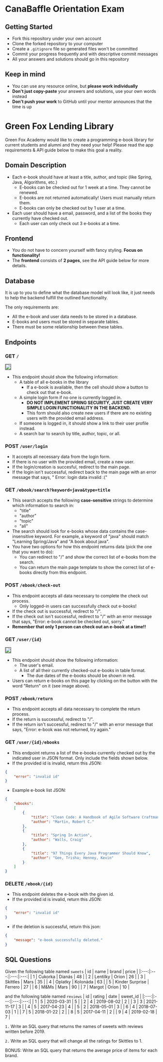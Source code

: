 # CanaBaffle Orientation  Exam

## Getting Started

- Fork this repository under your own account
- Clone the forked repository to your computer
- Create a `.gitignore` file so generated files won't be committed
- Commit your progress frequently and with descriptive commit messages
- All your answers and solutions should go in this repository

## Keep in mind

- You can use any resource online, but **please work individually**
- **Don't just copy-paste** your answers and solutions, use your own words instead
- **Don't push your work** to GitHub until your mentor announces that the time is up

# Green Fox Lending Library

Green Fox Academy would like to create a programming e-book library for current students and alumni
and they need your help! Please read the app requirements & API guide below to make this goal a
reality.

## Domain Description

- Each e-book should have at least a title, author, and topic (like Spring, Java, Algorithms, etc.)
    - E-books can be checked out for 1 week at a time. They cannot be renewed.
    - E-books are not returned automatically! Users must manually return them.
    - E-books can only be checked out by 1 user at a time.
- Each user should have a email, password, and a list of the books they currently have checked out.
    - Each user can only check out 3 e-books at a time.

## Frontend

- You do not have to concern yourself with fancy styling. **Focus on functionality!**
- The **frontend** consists of **2 pages**, see the API guide below for more details.

## Database

It is up to you to define what the database model will look like, it just needs to help the backend
fulfill the outlined functionality.

The only requirements are:

- All the e-book and user data needs to be stored in a database.
- E-books and users must be stored in separate tables.
- There must be some relationship between these tables.

## Endpoints

### GET `/`

<img src="assets/mainpage.png" style="border: 2px solid grey">

- This endpoint should show the following information:
    - A table of all e-books in the library
        - If a e-book is available, then the cell should show a button to check out that e-book.
    - A simple login form if no one is currently logged in.
        - **DO NOT IMPLEMENT SPRING SECURITY, JUST CREATE VERY SIMPLE LOGIN FUNCTIONALITY IN THE
          BACKEND.**
        - This form should also create new users if there are no existing users with the provided
          email address.
    - If someone is logged in, it should show a link to their user profile instead.
    - A search bar to search by title, author, topic, or all.

### POST `/user/login`

- It accepts all necessary data from the login form.
- If there is no user with the provided email, create a new user.
- If the login/creation is succesful, redirect to the main page.
- If the login isn't successful, redirect back to the main page with an error message that says, "
  Error: login data invalid :("

### GET `/ebook/search?keyword=java&type=title`

- This search accepts the following **case-sensitive** strings to determine which information to
  search in:
    - "title"
    - "author"
    - "topic"
    - "all"
- The search should look for e-books whose data contains the case-insensitive keyword. For example,
  a keyword of "java" should match "Learning Spring/Java" and "A book about java".
- You have two options for how this endpoint returns data (pick the one that you want to do):
    - You can redirect to "/" and show the correct list of e-books from the search.
    - You can return the main page template to show the correct list of e-books directly from this
      endpoint.

### POST `/ebook/check-out`

- This endpoint accepts all data necessary to complete the check out process.
    - Only logged-in users can successfully check out e-books!
- If the check out is successful, redirect to "/".
- If the check out isn't successful, redirect to "/" with an error message that says, "Error: e-book
  cannot be checked out, sorry."
- **Remember that only 1 person can check out an e-book at a time!!**

### GET `/user/{id}`

<img src="assets/userprofile.PNG" style="border: 2px solid grey">

- This endpoint should show the following information:
    - The user's email.
    - A list of all their currently checked-out e-books in table format.
        - The due dates of the e-books should be shown in red.
- Users can return e-books on this page by clicking on the button with the word "Return" on it (see
  image above).

### POST `/ebook/return`

- This endpoint accepts all data necessary to complete the return process.
- If the return is successful, redirect to "/".
- If the return isn't successful, redirect to "/" with an error message that says, "Error: e-book
  was not returned, try again."

### GET `/user/{id}/ebooks`

- This endpoint returns a list of the e-books currently checked out by the indicated user in JSON
  format. Only include the fields shown below.
- If the provided id is invalid, return this JSON:

```json
{
    "error": "invalid id"
}
```

- Example e-book list JSON:

```json
{
    "ebooks":
    [
        {
            "title": "Clean Code: A Handbook of Agile Software Craftmanship",
            "author": "Martin, Robert C."
        },
        {
            "title": "Spring In Action",
            "author": "Walls, Craig"
        },
        {
            "title": "97 Things Every Java Programmer Should Know",
            "author": "Gee, Trisha; Henney, Kevin"
        }
    ]
}
```

### DELETE `/ebook/{id}`

- This endpoint deletes the e-book with the given id.
- If the provided id is invalid, return this JSON:

```json
{
    "error": "invalid id"
}
```

- if the deletion is successful, return this json:

```json
{
    "message": "e-book successfully deleted."
}
```

## SQL Questions

Given the following table named `sweets`
| id | name | brand | price | |:---:|:---:|:---:|:---:| | 1 | Cukorka | Dianás | 48 | | 2 | Lentilky
| Orion | 26 | | 3 | Skittles | Mars | 35 | | 4 | Oplatky | Kolonáda | 63 | | 5 | Kinder Surprise |
Ferrero | 27 | | 6 | M&Ms | Mars | 90 | | 7 | Margot | Orion | 10 |

and the following table named `reviews`
| id | rating | date | sweet_id | |:---:|:---:|:---:|:---:| | 1 | 5 | 2020-03-31 | 5 | | 2 | 4 |
2019-08-02 | 2 | | 3 | 3 | 2021-11-17 | 3 | | 4 | 5 | 2017-04-23 | 4 | | 5 | 2 | 2018-05-01 | 3 | |
6 | 4 | 2018-07-03 | 1 | | 7 | 5 | 2018-01-22 | 2 | | 8 | 5 | 2017-04-11 | 2 | | 9 | 4 | 2019-02-18
| 7 |

`1.` Write an SQL query that returns the names of sweets with reviews written before 2019.

`2.` Write an SQL query that will change all the ratings for Skittles to 1.

BONUS: Write an SQL query that returns the average price of items for each brand.
